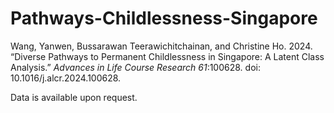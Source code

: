 # Pathways-Childlessness-Singapore

Wang, Yanwen, Bussarawan Teerawichitchainan, and Christine Ho. 2024. “Diverse Pathways to Permanent Childlessness in Singapore: A Latent Class Analysis.” _Advances in Life Course Research 61_:100628. doi: 10.1016/j.alcr.2024.100628.

Data is available upon request.
